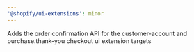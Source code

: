 ```yaml
---
'@shopify/ui-extensions': minor
---
```


Adds the order confirmation API for the customer-account and purchase.thank-you checkout ui extension targets
